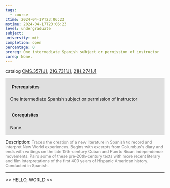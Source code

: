 ```yaml
---
tags:
  - course
ctime: 2024-04-17T23:06:23
mstime: 2024-04-17T23:06:23
level: undergraduate
subject: 
university: mit
completion: open
percentage: 0
prereq: One intermediate Spanish subject or permission of instructor
coreq: None.
---
```


catalog [CMS.357[J]](http://student.mit.edu/catalog/mCMSa.html#CMS.357), [21G.731[J]](http://student.mit.edu/catalog/m21Gs.html#21G.731), [21H.274[J]](http://student.mit.edu/catalog/m21Ha.html#21H.274)

<span style="display: block; padding: 15px; background-color: rgb(100, 100, 100, 0.2);"><font id="m_prereq64_0" style="display: block; font-family: Arial, sans-serif; font-weight: bold; padding: 5px">Prerequisites</font><br><span id="prereq64_0">One intermediate Spanish subject or permission of instructor</span></span>
<span style="display: block; padding: 15px; background-color: rgb(100, 100, 100, 0.2);"><font id="m_coreq64_0" style="display: block; font-family: Arial, sans-serif; font-weight: bold; padding: 5px">Corequisites</font><br><span id="coreq64_0">None.</span></span>

<font style="">Description:</font>
<font style="color: grey; font-size: 0.8rem;">Traces the creation of a new literature in Spanish to record and interpret New World experiences. Begins with excerpts from Columbus's diary and ends with writings on the late 19th-century Cuban and Puerto Rican independence movements. Pairs some of these pre-20th-century texts with more recent literary and film interpretations of the first 400 years of Hispanic American history. Conducted in Spanish.</font>



---

<< HELLO, WORLD >>
